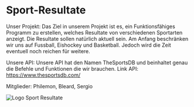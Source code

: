 # Sport-Resultate

Unser Projekt:
Das Ziel in unserem Projekt ist es, ein Funktionsfähiges Programm zu erstellen, welches Resultate von verschiedenen Sportarten anzeigt. Die Resultate sollen natürlich aktuell sein. Am Anfang beschränken wir uns auf Fussball, Eishockey und Basketball. Jedoch wird die Zeit eventuell noch reichen für weitere.

Unsere API:
Unsere API hat den Namen TheSportsDB und beinhaltet genau die Befehle und Funktionen die wir brauchen. 
Link API: https://www.thesportsdb.com/

Mitglieder: Philemon, Bleard, Sergio

![Logo Sport Resultate](https://user-images.githubusercontent.com/89902676/136811820-e4609a91-f716-437a-a22d-87408dbe5c60.png)
